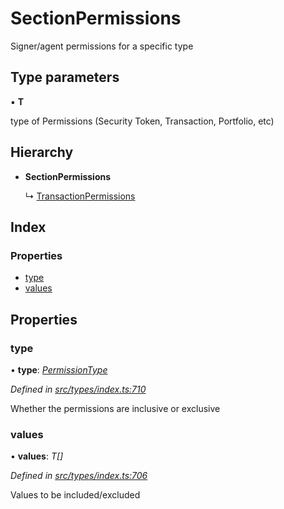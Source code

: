 # SectionPermissions

Signer/agent permissions for a specific type

## Type parameters

▪ **T**

type of Permissions \(Security Token, Transaction, Portfolio, etc\)

## Hierarchy

* **SectionPermissions**

  ↳ [TransactionPermissions](transactionpermissions.md)

## Index

### Properties

* [type](sectionpermissions.md#type)
* [values](sectionpermissions.md#values)

## Properties

### type

• **type**: [_PermissionType_](../enums/permissiontype.md)

_Defined in_ [_src/types/index.ts:710_](https://github.com/PolymathNetwork/polymesh-sdk/blob/56921667/src/types/index.ts#L710)

Whether the permissions are inclusive or exclusive

### values

• **values**: _T\[\]_

_Defined in_ [_src/types/index.ts:706_](https://github.com/PolymathNetwork/polymesh-sdk/blob/56921667/src/types/index.ts#L706)

Values to be included/excluded

